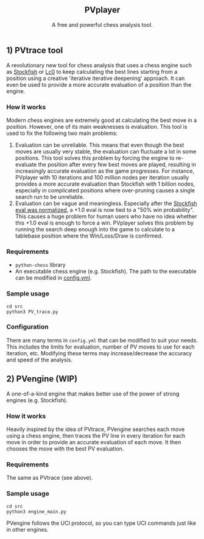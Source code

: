 <div align="center">
   <h2>PVplayer</h2>
   A free and powerful chess analysis tool.
</div>
<br>


## 1) PVtrace tool

A revolutionary new tool for chess analysis that uses a chess engine
such as [Stockfish](https://github.com/official-stockfish/Stockfish) or [Lc0](https://github.com/LeelaChessZero/lc0)
to keep calculating the best lines starting from a position using a creative 'iterative iterative deepening' approach.
It can even be used to provide a more accurate evaluation of a position than the engine.

### How it works
Modern chess engines are extremely good at calculating the best move in a position.
However, one of its main weaknesses is evaluation. This tool is used to fix the following two main problems:
1) Evaluation can be unreliable.
This means that even though the best moves are usually very stable, the evaluation can fluctuate a lot in some positions.
This tool solves this problem by forcing the engine to re-evaluate the position after every few best moves are played,
resulting in increasingly accurate evaluation as the game progresses.
For instance, PVplayer with 10 iterations and 100 million nodes per iteration
usually provides a more accurate evaluation than Stockfish with 1 billion nodes, especially in complicated positions
where over-pruning causes a single search run to be unreliable.
2) Evaluation can be vague and meaningless. Especially after the
[Stockfish eval was normalized](https://github.com/official-stockfish/Stockfish/commit/ad2aa8c),
a +1.0 eval is now tied to a "50% win probability". This causes a huge problem for human users who have no idea whether
this +1.0 eval is enough to force a win. PVplayer solves this problem by running the search deep enough into the game
to calculate to a tablebase position where the Win/Loss/Draw is confirmed.

### Requirements
- `python-chess` library
- An executable chess engine (e.g. Stockfish). The path to the executable can be modified in [config.yml](src/config.yml).

### Sample usage
```
cd src
python3 PV_trace.py
```

### Configuration
There are many terms in `config.yml` that can be modified to suit your needs. 
This includes the limits for evaluation, number of PV moves to use for each iteration, etc. 
Modifying these terms may increase/decrease the accuracy and speed of the analysis.


## 2) PVengine (WIP)

A one-of-a-kind engine that makes better use of the power of strong engines (e.g. Stockfish).

### How it works
Heavily inspired by the idea of PVtrace, PVengine searches each move using a chess engine, then
traces the PV line in every iteration for each move in order to provide an accurate evaluation of each move.
It then chooses the move with the best PV evaluation.

### Requirements
The same as PVtrace (see above).

### Sample usage
```
cd src
python3 engine_main.py
```

PVengine follows the UCI protocol, so you can type UCI commands just like in other engines.